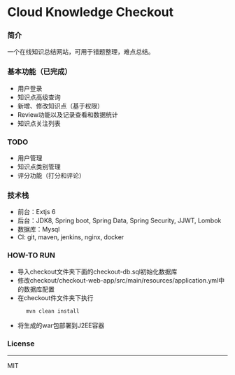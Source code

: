 # Cloud Knowledge Checkout

### 简介
一个在线知识总结网站，可用于错题整理，难点总结。

### 基本功能（已完成）
+ 用户登录
+ 知识点高级查询
+ 新增、修改知识点（基于权限）
+ Review功能以及记录查看和数据统计
+ 知识点关注列表

### TODO
+ 用户管理
+ 知识点类别管理
+ 评分功能（打分和评论）

### 技术栈
+ 前台：Extjs 6
+ 后台：JDK8, Spring boot, Spring Data, Spring Security, JJWT, Lombok
+ 数据库：Mysql
+ CI: git, maven, jenkins, nginx, docker

### HOW-TO RUN
+ 导入checkout文件夹下面的checkout-db.sql初始化数据库 
+ 修改checkout/checkout-web-app/src/main/resources/application.yml中的数据库配置
+ 在checkout件文件夹下执行
 ```sh
       mvn clean install
```
+ 将生成的war包部署到J2EE容器

### License
---
MIT
